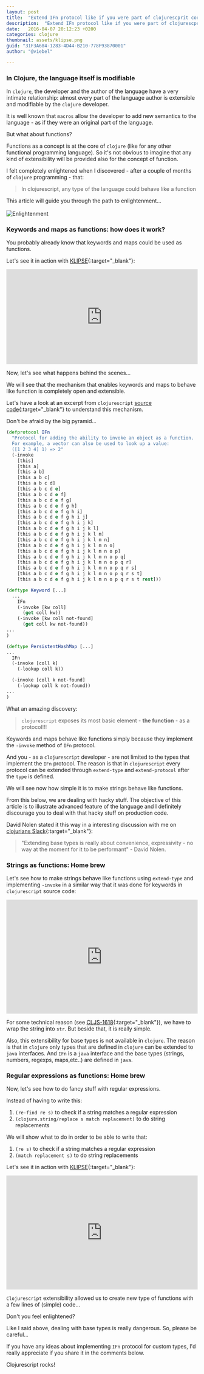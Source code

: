 ```yaml
---
layout: post
title:  "Extend IFn protocol like if you were part of clojurescprit core team"
description:  "Extend IFn protocol like if you were part of clojurescprit core team"
date:   2016-04-07 20:12:23 +0200
categories: clojure
thumbnail: assets/klipse.png
guid: "31F3A684-1283-4D44-B210-778F93870001"
author: "@viebel"

---
```


### In Clojure, the language itself is modifiable

In `clojure`, the developer and the author of the language have a very intimate relationship: almost every part of the language author is extensible and modifiable by the `clojure` developer. 

It is well known that `macros` allow the developer to add new semantics to the language - as if they were an original part of the language.

But what about functions?

Functions as a concept is at the core of `clojure` (like for any other functional programming language). So it's not obvious to imagine that any kind of extensibility will be provided also for the concept of function.

I felt completely enlightened when I discovered - after a couple of months of `clojure` programming - that:

> In clojurescript, any type of the language could behave like a function


This article will guide you through the path to enlightenment...
<br>
<br>
![Enlightenment](/assets/enlightenment.jpg)

### Keywords and maps as functions: how does it work?

You probably already know that keywords and maps could be used as functions.

Let's see it in action with [KLIPSE][app-url]{:target="_blank"}:

<iframe frameborder="0" width="100%" height="250px"
    src= 
    "http://app.klipse.tech/?eval_only=1&cljs_in=%5B%0A%20%20(%3Aa%20%7B%3Aa%20%22A%22%7D)%20%3B%20regular%20%22keyword%20get%22%0A%20%20(%3Aa%20%20%7B%7D%20%3An%2Fa)%20%3B%20%22keyword%20get%22%20-%20with%20not-found%20values%20like%20%60get%60%20https%3A%2F%2Fclojuredocs.org%2Fclojure.core%2Fget%20%0A%0A%20%20(%7B%3Aa%20%22A%22%7D%20%3Aa)%20%3B%20regular%20%22map%20get%22%0A%20%20(%7B%7D%20%3Aa%20%3An%2Fa)%20%3B%20%22map%20get%22%20-%20with%20not-found%20values%20like%20%60get%60%20https%3A%2F%2Fclojuredocs.org%2Fclojure.core%2Fget%0A%5D">
</iframe>

Now, let's see what happens behind the scenes...

We will see that the mechanism that enables keywords and maps to behave like function is completely open and extensible.

Let's have a look at an excerpt from `clojurescript` [source code](https://github.com/clojure/clojurescript/blob/master/src/main/cljs/cljs/core.cljs#L435){:target="_blank"} to understand this mechanism.

Don't be afraid by the big pyramid...

~~~clojure
(defprotocol IFn
  "Protocol for adding the ability to invoke an object as a function.
  For example, a vector can also be used to look up a value:
  ([1 2 3 4] 1) => 2"
  (-invoke
    [this]
    [this a]
    [this a b]
    [this a b c]
    [this a b c d]
    [this a b c d e]
    [this a b c d e f]
    [this a b c d e f g]
    [this a b c d e f g h]
    [this a b c d e f g h i]
    [this a b c d e f g h i j]
    [this a b c d e f g h i j k]
    [this a b c d e f g h i j k l]
    [this a b c d e f g h i j k l m]
    [this a b c d e f g h i j k l m n]
    [this a b c d e f g h i j k l m n o]
    [this a b c d e f g h i j k l m n o p]
    [this a b c d e f g h i j k l m n o p q]
    [this a b c d e f g h i j k l m n o p q r]
    [this a b c d e f g h i j k l m n o p q r s]
    [this a b c d e f g h i j k l m n o p q r s t]
    [this a b c d e f g h i j k l m n o p q r s t rest]))

(deftype Keyword [...]
  ...
    IFn
    (-invoke [kw coll]
      (get coll kw))
    (-invoke [kw coll not-found]
      (get coll kw not-found))
...
)

(deftype PersistentHashMap [...]
...
  IFn
  (-invoke [coll k]
    (-lookup coll k))

  (-invoke [coll k not-found]
    (-lookup coll k not-found))
...
)

~~~

What an amazing discovery: 

> `clojurescript` exposes its most basic element - **the function** - as a protocol!!!

Keywords and maps behave like functions simply because they implement the `-invoke` method of `IFn` protocol.

And you - as a `clojurescript` developer - are not limited to the types that implement the `IFn` protocol. The reason is that in `clojurescript` every protocol can be extended through `extend-type` and `extend-protocol` after the `type` is defined. 


We will see now  how simple it is to make strings behave like functions.

From this below, we are dealing with hacky stuff. The objective of this article is to illustrate advanced feature of the language and I definitely discourage you to deal with that hacky stuff on production code.

David Nolen stated it this way in a interesting discussion with me on [clojurians Slack](https://clojurians.slack.com/){:target="_blank"}:

> "Extending base types is really about convenience, expressivity - no way at the moment for it to be performant" - David Nolen.

### Strings as functions: Home brew
Let's see how to make strings behave like functions using `extend-type` and implementing `-invoke` in a similar way that it was done for keywords in `clojurescript` source code:


<iframe frameborder="0" width="100%" height="300px"
    src= 
    "http://app.klipse.tech/?cljs_in=(ns%20my.playground)%0A%0A%0A(extend-type%20js%2FString%0A%20%20IFn%0A%20%20(-invoke%20%0A%20%20%20%20(%5Bs%20coll%5D%0A%20%20%20%20%20(get%20coll%20(str%20s)))%0A%20%20%20%20(%5Bs%20coll%20not-found%5D%0A%20%20%20%20%20(get%20coll%20(str%20s)%20not-found))))%0A%0A%5B(%22a%22%20%7B%22a%22%20%22A%22%7D)%20%3B%20regular%20%22string%20get%22%0A(%22a%22%20%20%7B%7D%20%3An%2Fa)%20%20%3B%20%22string%20get%22%20works%20also%20with%20not-found%20values%20like%20%60get%60%20https%3A%2F%2Fclojuredocs.org%2Fclojure.core%2Fget%20%0A%5D&eval_only=1">
</iframe>

For some technical reason (see [CLJS-1618](http://dev.clojure.org/jira/browse/CLJS-1618){:target="_blank"}), we have to wrap the string into `str`. But beside that, it is really simple.


Also, this extensibility for base types is not available in `clojure`. The reason is that in `clojure` only types that are defined in `clojure` can be extended to `java` interfaces. And `IFn` is a `java` interface and the base types (strings, numbers, regexps, maps,etc..) are defined in `java`.

### Regular expressions as functions: Home brew

Now, let's see how to do fancy stuff with regular expressions.

Instead of having to write this:

1. `(re-find re s)` to check if a string matches a regular expression
2. `(clojure.string/replace s match replacement)` to do string replacements

We will show what to do in order to be able to write that:

1. `(re s)` to check if a string matches a regular expression
2. `(match replacement s)` to do string replacements

Let's see it in action with [KLIPSE][app-url]{:target="_blank"}:


<iframe frameborder="0" width="100%" height="300px"
    src= 
    "http://app.klipse.tech/?eval_only=1&cljs_in=(ns%20my.regexp%0A%20%20(%3Arequire%20%5Bclojure.string%20%3Aas%20string%5D))%0A%0A(extend-type%20js%2FRegExp%0A%20%20%20%20IFn%0A%20%20%20%20(-invoke%20%0A%20%20%20%20%20%20(%5Bmatch%20s%5D%20(re-find%20match%20s))%0A%20%20%20%20%20%20(%5Bmatch%20replacement%20s%5D%20(string%2Freplace%20s%20match%20replacement))))%0A%0A%0A%5B%0A%20%20(%23%22clojure%22%20%22clojurescript%22)%0A%20%20(%23%22clojure%22%20%22clojurescript%22%20%22clojure%20rocks%22)%0A%5D%0A">
</iframe>


`Clojurescript` extensibility allowed us to create new type of functions with a few lines of (simple) code...

Don't you feel enlightened?

Like I said above, dealing with base types is really dangerous. So, please be careful...

If you have any ideas about implementing `IFn` protocol for custom types, I'd really appreciate if you share it in the comments below.

Clojurescript rocks!

[app-url]: http://app.klipse.tech?blog=klipse

